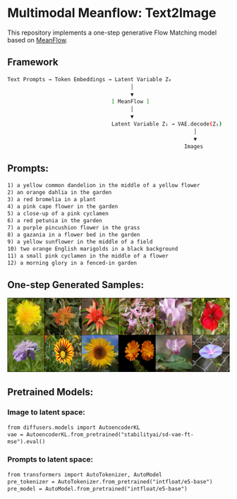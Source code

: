 # Multimodal Meanflow: Text2Image

This repository implements a one-step generative Flow Matching model based on [MeanFlow](https://arxiv.org/abs/2505.13447).
## Framework
```bash
Text Prompts → Token Embeddings → Latent Variable Z₀ 
                                       │
                                       ▼
                                 [ MeanFlow ]
                                       │
                                       ▼
                                 Latent Variable Z₁ → VAE.decode(Z₁)
                                                           │
                                                           ▼
                                                        Images
```

## Prompts:
    1) a yellow common dandelion in the middle of a yellow flower
    2) an orange dahlia in the garden
    3) a red bromelia in a plant
    4) a pink cape flower in the garden
    5) a close-up of a pink cyclamen
    6) a red petunia in the garden
    7) a purple pincushion flower in the grass
    8) a gazania in a flower bed in the garden
    9) a yellow sunflower in the middle of a field
    10) two orange English marigolds in a black background
    11) a small pink cyclamen in the middle of a flower
    12) a morning glory in a fenced-in garden
    
## One-step Generated Samples:
![Samples](Samples.png)

## Pretrained Models:
### Image to latent space:
```
from diffusers.models import AutoencoderKL
vae = AutoencoderKL.from_pretrained("stabilityai/sd-vae-ft-mse").eval()
```
### Prompts to latent space:
```
from transformers import AutoTokenizer, AutoModel
pre_tokenizer = AutoTokenizer.from_pretrained("intfloat/e5-base")
pre_model = AutoModel.from_pretrained("intfloat/e5-base")
```


